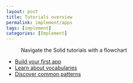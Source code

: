```yaml
---
layout: post
title: Tutorials overview
permalink: implement/apps
tags: [implement]
categories: [Implement]
---
```


<figure>
    <object data="{{site.baseurl}}/assets/img/tutorials/tutorials_flowchart.svg"></object>
    <figcaption>Navigate the Solid tutorials with a flowchart</figcaption>
</figure>

- [Build your first app](/implement/apps/first-app)
- [Learn about vocabularies](/implement/apps/vocabularies/)
- [Discover common patterns](/implement/apps/common-patterns)
